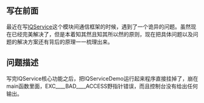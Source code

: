 ## 写在前面
最近在写[IQService](https://github.com/Lobster-King/IQService)这个模块间通信框架的时候，遇到了一个诡异的问题。虽然现在已经完美解决了，但是本着知其然且知其所以然的原则，现在把具体问题以及问题的解决方案还有背后的原理一一梳理出来。

## 问题描述

写完IQService核心功能之后，把IQServiceDemo运行起来程序直接挂掉了，崩在main函数里面，EXC____BAD____ACCESS野指针错误，而且控制台没有给出任何输出。  

![]()
